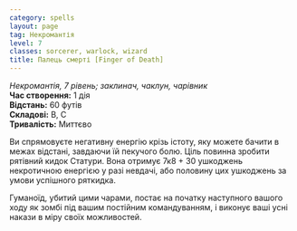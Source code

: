 ```yaml
---
category: spells
layout: page
tag: Некромантія
level: 7
classes: sorcerer, warlock, wizard
title: Палець смерті [Finger of Death]
---
```


_Некромантія, 7 рівень; заклинач, чаклун, чарівник_    
**Час створення:** 1 дія    
**Відстань:** 60 футів    
**Складові:** В, С  
**Тривалість:** Миттєво  

Ви спрямовуєте негативну енергію крізь істоту, яку можете бачити в межах відстані, завдаючи їй пекучого болю. Ціль повинна зробити рятівний кидок Статури. Вона отримує 7к8 + 30 ушкоджень некротичною енергією у разі невдачі, або половину цих ушкоджень за умови успішного ряткидка.    

Гуманоїд, убитий цими чарами, постає на початку наступного вашого ходу як зомбі під вашим постійним командуванням, і виконує ваші усні накази в міру своїх можливостей. 
